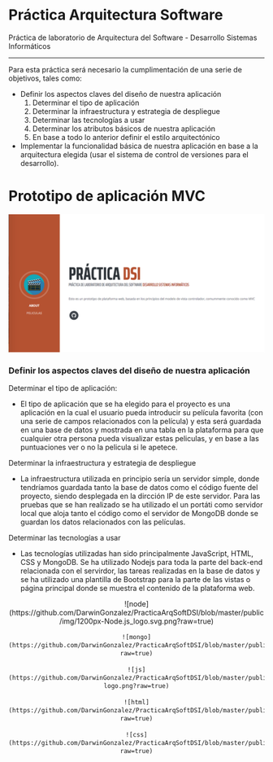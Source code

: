 # Práctica Arquitectura Software
Práctica de laboratorio de Arquitectura del Software - Desarrollo Sistemas Informáticos 
***
Para esta práctica será necesario la cumplimentación de una serie de objetivos, tales como:

* Definir los aspectos claves del diseño de nuestra aplicación
    1. Determinar el tipo de aplicación
    2. Determinar la infraestructura y estrategia de despliegue
    3. Determinar las tecnologías a usar
    4. Determinar los atributos básicos de nuestra aplicación
    5. En base a todo lo anterior definir el estilo arquitectónico
* Implementar la funcionalidad básica de nuestra aplicación en base a la arquitectura elegida (usar el sistema de control de versiones para el desarrollo).

# Prototipo de aplicación MVC
![captura](https://github.com/DarwinGonzalez/PracticaArqSoftDSI/blob/master/public/img/prototipo.png?raw=true)

### Definir los aspectos claves del diseño de nuestra aplicación

Determinar el tipo de aplicación:
* El tipo de aplicación que se ha elegido para el proyecto es una aplicación en la cual el usuario pueda introducir su película favorita (con una serie de campos relacionados con la película)
  y esta será guardada en una base de datos y mostrada en una tabla en la plataforma para que cualquier otra persona pueda visualizar estas peliculas, y en base a las puntuaciones 
  ver o no la pelicula si le apetece.

Determinar la infraestructura y estrategia de despliegue
* La infraestructura utilizada en principio sería un servidor simple, donde tendríamos guardada tanto la base de datos como el código fuente del proyecto, siendo 
  desplegada en la dircción IP de este servidor. Para las pruebas que se han realizado se ha utilizado el un portáti como servidor local que aloja tanto el código como el servidor 
  de MongoDB donde se guardan los datos relacionados con las películas.

Determinar las tecnologías a usar
* Las tecnologías utilizadas han sido principalmente JavaScript, HTML, CSS y MongoDB. Se ha utilizado Nodejs para toda la parte del back-end relacionada con el servirdor, las tareas realizadas en la base de datos 
  y se ha utilizado una plantilla de Bootstrap para la parte de las vistas o página principal donde se muestra el contenido de la plataforma web.

<center>
    ![node](https://github.com/DarwinGonzalez/PracticaArqSoftDSI/blob/master/public/img/1200px-Node.js_logo.svg.png?raw=true)
    
    ![mongo](https://github.com/DarwinGonzalez/PracticaArqSoftDSI/blob/master/public/img/mongodb.png?raw=true)
    
    ![js](https://github.com/DarwinGonzalez/PracticaArqSoftDSI/blob/master/public/img/js-logo.png?raw=true)
    
    ![html](https://github.com/DarwinGonzalez/PracticaArqSoftDSI/blob/master/public/img/images.png?raw=true)
    
    ![css](https://github.com/DarwinGonzalez/PracticaArqSoftDSI/blob/master/public/img/CSS.3.svg.png?raw=true)
    
</center>

